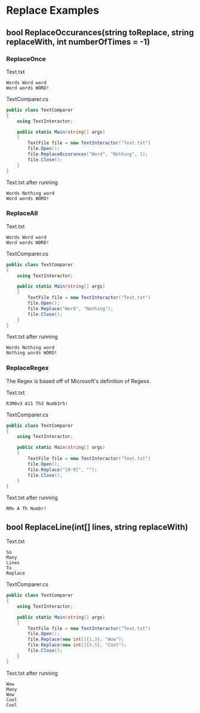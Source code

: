 # Replace Examples
##  bool ReplaceOccurances(string toReplace, string replaceWith, int numberOfTimes = -1)
### ReplaceOnce
Text.txt
```
Words Word word
Word words WORD!
```

TextComparer.cs
```c#
public class TextComparer
{
    using TextInteractor;

    public static Main(string[] args)
    {
        TextFile file = new TextInteractor("Text.txt")
        file.Open();
        file.ReplaceOccurances("Word", "Nothing", 1);
        file.Close();
    }
}
```
Text.txt after running
```
Words Nothing word
Word words WORD!
```
### ReplaceAll

Text.txt
```
Words Word word
Word words WORD!
```

TextComparer.cs
```c#
public class TextComparer
{
    using TextInteractor;

    public static Main(string[] args)
    {
        TextFile file = new TextInteractor("Text.txt")
        file.Open();
        file.Replace("Word", "Nothing");
        file.Close();
    }
}
```
Text.txt after running
```
Words Nothing word
Nothing words WORD!
```
### ReplaceRegex
The Regex is based off of Microsoft's definition of Regexs.

Text.txt
```
R3M0v3 A11 Th3 Numb3r5!
```

TextComparer.cs
```c#
public class TextComparer
{
    using TextInteractor;

    public static Main(string[] args)
    {
        TextFile file = new TextInteractor("Text.txt")
        file.Open();
        file.Replace("[0-9]", "");
        file.Close();
    }
}
```
Text.txt after running
```
RMv A Th Numbr!
```
##  bool ReplaceLine(int[] lines, string replaceWith)

Text.txt
```
So
Many
Lines
To
Replace
```

TextComparer.cs
```c#
public class TextComparer
{
    using TextInteractor;

    public static Main(string[] args)
    {
        TextFile file = new TextInteractor("Text.txt")
        file.Open();
        file.Replace(new int[]{1,3}, "Wow");
        file.Replace(new int[]{4,5}, "Cool");
        file.Close();
    }
}
```
Text.txt after running
```
Wow
Many
Wow
Cool
Cool
```